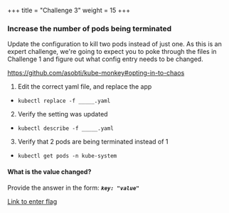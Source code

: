 +++
title = "Challenge 3"
weight = 15
+++

### Increase the number of pods being terminated

Update the configuration to kill two pods instead of just one. As this is an expert challenge, we're going to expect you to poke through the files in Challenge 1 and figure out what config entry needs to be changed.

https://github.com/asobti/kube-monkey#opting-in-to-chaos

1. Edit the correct yaml file, and replace the app
  - `kubectl replace -f _____.yaml`
  
2. Verify the setting was updated
  - `kubectl describe -f _____.yaml`
  
3. Verify that 2 pods are being terminated instead of 1
  - `kubectl get pods -n kube-system`

#### What is the value changed?
Provide the answer in the form: _**`key: "value"`**_



<a href="https://ctf.ts2019.adobe.com/challenges#Orchestration3" target="_blank"> Link to enter flag </a> 